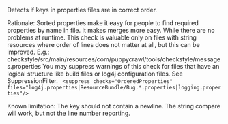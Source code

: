Detects if keys in properties files are in correct order.

Rationale: Sorted properties make it easy for people to find required
properties by name in file. It makes merges more easy. While there are
no problems at runtime. This check is valuable only on files with string
resources where order of lines does not matter at all, but this can be
improved. E.g.:
checkstyle/src/main/resources/com/puppycrawl/tools/checkstyle/messages.properties
You may suppress warnings of this check for files that have an logical
structure like build files or log4j configuration files. See
SuppressionFilter. `  <suppress checks="OrderedProperties"
files="log4j.properties|ResourceBundle/Bug.*.properties|logging.properties"/>
 `

Known limitation: The key should not contain a newline. The string
compare will work, but not the line number reporting.
